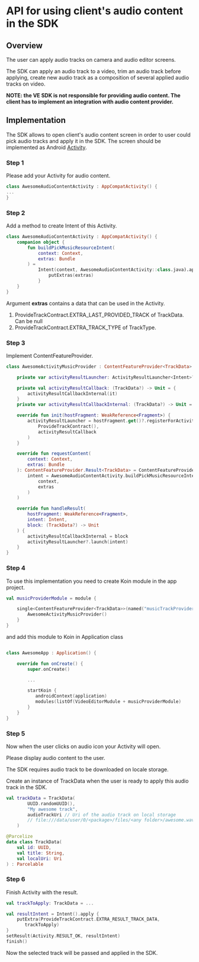 # API for using client's audio content in the SDK
[comment]: <> (This file was created by exporting notion page from here: https://www.notion.so/vebanuba/API-for-using-client-s-audio-content-in-the-SDK-9a0e03dd3ad04962a2cbadebe5c73c19)
## Overview

The user can apply audio tracks on camera and audio editor screens.

The SDK can apply an audio track to a video, trim an audio track before applying, create new audio track as a composition of several applied audio tracks on video.

**NOTE: the VE SDK is not responsible for providing audio content. The client has to implement an integration with audio content provider.**

## Implementation

The SDK allows to open client's audio content screen in order to user could pick audio tracks and apply it in the SDK. The screen should be implemented as Android [Activity](https://developer.android.com/reference/android/app/Activity).

### Step 1

Please add your Activity for audio content.  

```kotlin
class AwesomeAudioContentActivity : AppCompatActivity() {
...
}
```

### Step 2

Add a method to create Intent of this Activity.

```kotlin
class AwesomeAudioContentActivity : AppCompatActivity() {
    companion object {
        fun buildPickMusicResourceIntent(
            context: Context,
            extras: Bundle
        ) =
            Intent(context, AwesomeAudioContentActivity::class.java).apply {
                putExtras(extras)
            }
    }
}
```

Argument **extras** contains a data that can be used in the Activity.

1. ProvideTrackContract.EXTRA_LAST_PROVIDED_TRACK of TrackData. Can be null
2. ProvideTrackContract.EXTRA_TRACK_TYPE of TrackType.

### Step 3

Implement ContentFeatureProvider<TrackData>.

```kotlin
class AwesomeActivityMusicProvider : ContentFeatureProvider<TrackData> {

    private var activityResultLauncher: ActivityResultLauncher<Intent>? = null

    private val activityResultCallback: (TrackData?) -> Unit = {
        activityResultCallbackInternal(it)
    }
    private var activityResultCallbackInternal: (TrackData?) -> Unit = {}

    override fun init(hostFragment: WeakReference<Fragment>) {
        activityResultLauncher = hostFragment.get()?.registerForActivityResult(
            ProvideTrackContract(),
            activityResultCallback
        )
    }

    override fun requestContent(
        context: Context,
        extras: Bundle
    ): ContentFeatureProvider.Result<TrackData> = ContentFeatureProvider.Result.RequestUi(
        intent = AwesomeAudioContentActivity.buildPickMusicResourceIntent(
            context,
            extras
        )
    )

    override fun handleResult(
        hostFragment: WeakReference<Fragment>,
        intent: Intent,
        block: (TrackData?) -> Unit
    ) {
        activityResultCallbackInternal = block
        activityResultLauncher?.launch(intent)
    }
}
```

### Step 4

To use this implementation you need to create Koin module in the app project.

```kotlin
val musicProviderModule = module {

    single<ContentFeatureProvider<TrackData>>(named("musicTrackProvider"), override = true) {
        AwesomeActivityMusicProvider()
    }
}
```

and add this module to Koin in Application class

```kotlin

class AwesomeApp : Application() {

    override fun onCreate() {
        super.onCreate()

        ...

        startKoin {
           androidContext(application)
           modules(listOf(VideoEditorMudule + musicProviderModule)
        }
    }
}
```

### Step 5

Now when the user clicks on audio icon your Activity will open.

Please display audio content to the user.

The SDK requires audio track to be downloaded on locale storage.

Create an instance of TrackData when the user is ready to apply this audio track in the SDK.

```kotlin
val trackData = TrackData(
        UUID.randomUUID(),
        "My awesome track",
        audioTrackUri // Uri of the audio track on local storage
        // file:///data/user/0/<package>/files/<any folder>/awesome.wav
    )
```

```kotlin
@Parcelize
data class TrackData(
    val id: UUID,
    val title: String,
    val localUri: Uri
) : Parcelable
```

### Step 6

Finish Activity with the result.

```kotlin
val trackToApply: TrackData = ...

val resultIntent = Intent().apply {
    putExtra(ProvideTrackContract.EXTRA_RESULT_TRACK_DATA,
       trackToApply)
}
setResult(Activity.RESULT_OK, resultIntent)
finish()
```

Now the selected track will be passed and applied in the SDK.